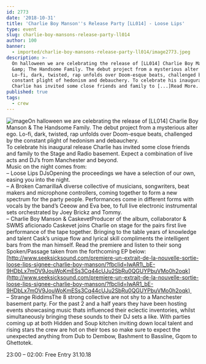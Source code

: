 ```yaml
---
id: 2773
date: '2018-10-31'
title: 'Charlie Boy Manson''s Release Party [LL014] - Loose Lips'
type: event
slug: charlie-boy-mansons-release-party-ll014
author: 100
banner:
  - imported/charlie-boy-mansons-release-party-ll014/image2773.jpeg
description: >-
  On halloween we are celebrating the release of [LL014] Charlie Boy Manson
  &amp; The Handsome Family. The debut project from a mysterious alter ego.
  Lo-fi, dark, twisted, rap unfolds over Doom-esque beats, challenged by the
  constant plight of hedonism and debauchery. To celebrate his inaugural release
  Charlie has invited some close friends and family to [...]Read More...
published: true
tags:
  - crew
---
```

![image](../imported/charlie-boy-mansons-release-party-ll014/image2773.jpeg)On halloween we are celebrating the release of \[LL014\] Charlie Boy Manson & The Handsome Family. The debut project from a mysterious alter ego. Lo-fi, dark, twisted, rap unfolds over Doom-esque beats, challenged by the constant plight of hedonism and debauchery.  
To celebrate his inaugural release Charlie has invited some close friends and family to the Stage and Radio basement. Expect a combination of live acts and DJ’s from Manchester and beyond.  
Music on the night comes from:  
– Loose Lips DJsOpening the proceedings we have a selection of our own, easing you into the night.   
– A Broken CamarillaA diverse collective of musicians, songwriters, beat makers and microphone controllers, coming together to form a new spectrum for the party people. Performances come in different forms with vocals by the band’s Ceeow and Eva bee, to full live electronic instrumental sets orchestrated by Joey Brickz and Tommy.   
– Charlie Boy Manson & CaskevetProducer of the album, collaborator & SWMS aficionado Caskevet joins Charlie on stage for the pairs first live performance of the tape together. Bringing to the table years of knowledge and talent Cask’s unique flow and lyrical skill compliments the intelligent bars from the man himself. Read the premiere and listen to their song Spoken/Passage taken from the forthcoming EP below:[http://www.seeksicksound.com/premiere-un-extrait-de-la-nouvelle-sortie-loose-lips-signee-charlie-boy-manson/?fbclid=IwAR1\_bE-9HDbLx7mOV9JouWoKmESs3Cq44cUJu2SbRu0QGUYPbuVMo0h2oqk](http://www.seeksicksound.com/premiere-un-extrait-de-la-nouvelle-sortie-loose-lips-signee-charlie-boy-manson/?fbclid=IwAR1_bE-9HDbLx7mOV9JouWoKmESs3Cq44cUJu2SbRu0QGUYPbuVMo0h2oqk)   
– Strange RiddimsThe 8 strong collective are not shy to a Manchester basement party. For the past 2 and a half years they have been hosting events showcasing music thats influenced their eclectic inventories, whilst simultaneously bringing these sounds to their DJ sets a like. With parties coming up at both Hidden and Soup kitchen inviting down local talent and rising stars the crew are hot on their toes so make sure to expect the unexpected anything from Dub to Dembow, Bashment to Bassline, Gqom to Ghettotek.  
  
23:00 – 02:00: Free Entry 31.10.18